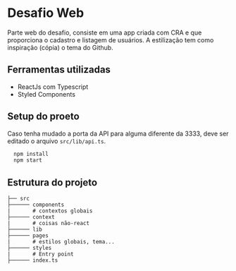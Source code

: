 # Desafio Web

Parte web do desafio, consiste em uma app criada com CRA e que proporciona o cadastro e listagem de usuários. A estilização tem como inspiração (cópia) o tema do Github.

## Ferramentas utilizadas

- ReactJs com Typescript
- Styled Components

## Setup do proeto

Caso tenha mudado a porta da API para alguma diferente da 3333, deve ser editado o arquivo `src/lib/api.ts`.

```bash
  npm install
  npm start
```

## Estrutura do projeto

```root
├── src
├────── components
|       # contextos globais
├────── context
|       # coisas não-react
├────── lib
├────── pages
|       # estilos globais, tema...
├────── styles
|       # Entry point
├────── index.ts
```
